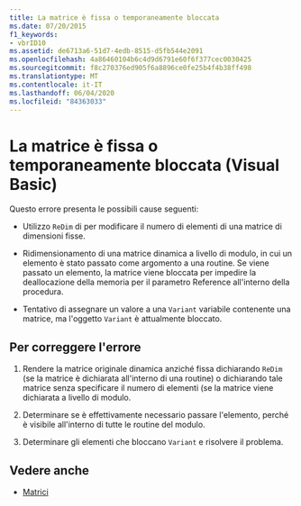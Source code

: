 ```yaml
---
title: La matrice è fissa o temporaneamente bloccata
ms.date: 07/20/2015
f1_keywords:
- vbrID10
ms.assetid: de6713a6-51d7-4edb-8515-d5fb544e2091
ms.openlocfilehash: 4a86460104b6c4d9d6791e60f6f377cec0030425
ms.sourcegitcommit: f8c270376ed905f6a8896ce0fe25b4f4b38ff498
ms.translationtype: MT
ms.contentlocale: it-IT
ms.lasthandoff: 06/04/2020
ms.locfileid: "84363033"
---
```

# <a name="this-array-is-fixed-or-temporarily-locked-visual-basic"></a>La matrice è fissa o temporaneamente bloccata (Visual Basic)
Questo errore presenta le possibili cause seguenti:  
  
- Utilizzo `ReDim` di per modificare il numero di elementi di una matrice di dimensioni fisse.  
  
- Ridimensionamento di una matrice dinamica a livello di modulo, in cui un elemento è stato passato come argomento a una routine. Se viene passato un elemento, la matrice viene bloccata per impedire la deallocazione della memoria per il parametro Reference all'interno della procedura.  
  
- Tentativo di assegnare un valore a una `Variant` variabile contenente una matrice, ma l'oggetto `Variant` è attualmente bloccato.  
  
## <a name="to-correct-this-error"></a>Per correggere l'errore  
  
1. Rendere la matrice originale dinamica anziché fissa dichiarando `ReDim` (se la matrice è dichiarata all'interno di una routine) o dichiarando tale matrice senza specificare il numero di elementi (se la matrice viene dichiarata a livello di modulo.  
  
2. Determinare se è effettivamente necessario passare l'elemento, perché è visibile all'interno di tutte le routine del modulo.  
  
3. Determinare gli elementi che bloccano `Variant` e risolvere il problema.  
  
## <a name="see-also"></a>Vedere anche

- [Matrici](../../programming-guide/language-features/arrays/index.md)

